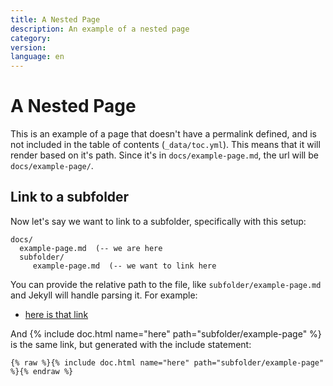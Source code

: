 ```yaml
---
title: A Nested Page
description: An example of a nested page
category:
version:
language: en
---
```


# A Nested Page

This is an example of a page that doesn't have a permalink defined, and
is not included in the table of contents (`_data/toc.yml`). This means
that it will render based on it's path. Since it's in `docs/example-page.md`,
the url will be `docs/example-page/`.

## Link to a subfolder

Now let's say we want to link to a subfolder, specifically with this
setup:

```
docs/
  example-page.md  (-- we are here
  subfolder/
     example-page.md  (-- we want to link here
```

You can provide the relative path to the file, like `subfolder/example-page.md`
and Jekyll will handle parsing it. For example:

 - [here is that link](subfolder/example-page)

And {% include doc.html name="here" path="subfolder/example-page" %} is the same link,
but generated with the include statement:

```
{% raw %}{% include doc.html name="here" path="subfolder/example-page" %}{% endraw %}
```
